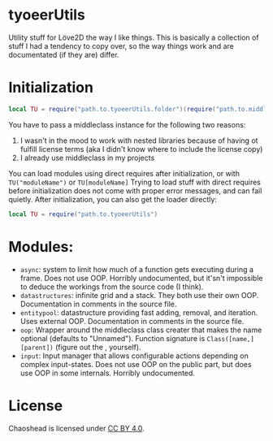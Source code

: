 # tyoeerUtils
Utility stuff for Löve2D the way I like things.
This is basically a collection of stuff I had a tendency to copy over, so the way things work and are documentated (if they are) differ.

# Initialization
```Lua
local TU = require("path.to.tyoeerUtils.folder")(require("path.to.middleclass"))
```
You have to pass a middleclass instance for the following two reasons:
1.	I wasn't in the mood to work with nested libraries because of having ot fulfill license terms
	(aka I didn't know where to include the license copy)
2.	I already use middleclass in my projects

You can load modules using direct requires after initialization, or with `TU("moduleName")` or `TU[moduleName]`
Trying to load stuff with direct requires before initialization does not come with proper error messages, and can fail quietly.
After initialization, you can also get the loader directly:
```Lua
local TU = require("path.to.tyoeerUtils")
```

# Modules:
-	`async`: system to limit how much of a function gets executing during a frame.
	Does not use OOP. Horribly undocumented, but it'sn't impossible to deduce the workings from the source code (I think).
-	`datastructures`: infinite grid and a stack.
	They both use their own OOP. Documentation in comments in the source file.
-	`entitypool`: datastructure providing fast adding, removal, and iteration.
	Uses external OOP. Documentation in comments in the source file.
-	`oop`: Wrapper around the middleclass class creater that makes the name optional (defaults to "Unnamed").
	Function signature is `Class([name,] [parent])` (figure out the , yourself).
-	`input`: Input manager that allows configurable actions depending on complex input-states.
	Does not use OOP on the public part, but does use OOP in some internals. Horribly undocumented.

# License

 Chaoshead is licensed under [CC BY 4.0](https://creativecommons.org/licenses/by/4.0).

